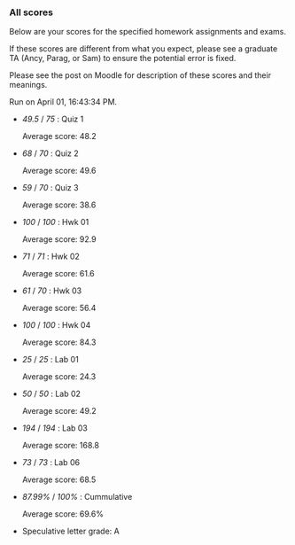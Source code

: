 ### All scores

Below are your scores for the specified homework assignments and exams.

If these scores are different from what you expect, please see a graduate TA (Ancy, Parag, or Sam) to ensure the potential error is fixed.

Please see the post on Moodle for description of these scores and their meanings.


Run on April 01, 16:43:34 PM.

+ _49.5_ /  _75_ : Quiz 1

  Average score: 48.2

+ _68_ /  _70_ : Quiz 2

  Average score: 49.6

+ _59_ /  _70_ : Quiz 3

  Average score: 38.6

+ _100_ /  _100_ : Hwk 01

  Average score: 92.9

+ _71_ /  _71_ : Hwk 02

  Average score: 61.6

+ _61_ /  _70_ : Hwk 03

  Average score: 56.4

+ _100_ /  _100_ : Hwk 04

  Average score: 84.3

+ _25_ /  _25_ : Lab 01

  Average score: 24.3

+ _50_ /  _50_ : Lab 02

  Average score: 49.2

+ _194_ /  _194_ : Lab 03

  Average score: 168.8

+ _73_ /  _73_ : Lab 06

  Average score: 68.5

+ _87.99%_ /  _100%_ : Cummulative

  Average score: 69.6%

+ Speculative letter grade: A



